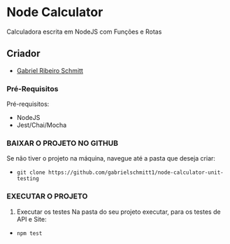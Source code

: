 # Node Calculator
Calculadora escrita em NodeJS com Funções e Rotas

##  Criador
 - [Gabriel Ribeiro Schmitt](https://github.com/gabrielschmitt1)

### Pré-Requisitos

Pré-requisitos:
- NodeJS
- Jest/Chai/Mocha

### BAIXAR O PROJETO NO GITHUB

Se não tiver o projeto na máquina, navegue até a pasta que deseja criar:
- `git clone https://github.com/gabrielschmitt1/node-calculator-unit-testing` 

### EXECUTAR O PROJETO

1. Executar os testes
Na pasta do seu projeto executar, para os testes de API e Site:
- `npm test`
